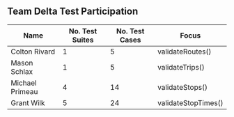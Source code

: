 ## Team Delta Test Participation

| Name            | No. Test Suites | No. Test Cases | Focus               |
|-----------------|-----------------|----------------|---------------------|
| Colton Rivard   | 1               | 5              | validateRoutes()    |
| Mason Schlax    | 1               | 5              | validateTrips()     |
| Michael Primeau | 4               | 14             | validateStops()     |
| Grant Wilk      | 5               | 24             | validateStopTimes() |
